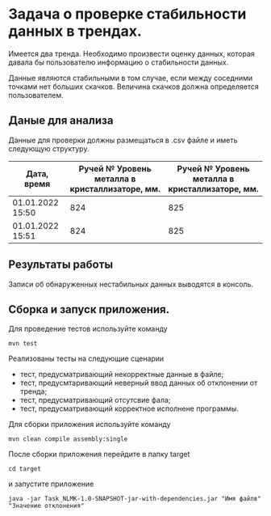 # Задача о проверке стабильности данных в трендах.
Имеется два тренда. Необходимо произвести оценку данных,
которая давала бы пользователю информацию о стабильности данных.

Данные являются стабильными в том случае, если между соседними точками нет больших скачков.
Величина скачков должна определяется пользователем.

## Даные для анализа
Данные для проверки должны размещаться в .csv файле и иметь следующую
структуру.

| Дата, время      | Ручей № Уровень металла в кристаллизаторе, мм. | Ручей № Уровень металла в кристаллизаторе, мм. |
|------------------|------------------------------------------------|------------------------------------------------|
| 01.01.2022 15:50 | 824                                            | 825                                            |
| 01.01.2022 15:51 | 824                                            | 825                                            |

## Результаты работы

Записи об обнаруженных нестабильных данных выводятся в консоль.

## Сборка и запуск приложения.
Для проведение тестов используйте команду

```mvn test```

Реализованы тесты на следующие сценарии
* тест, предусматривающий некорректные данные в файле;
* тест, предусмтаривающий неверный ввод данных об отклонении от тренда;
* тест, предусматривающий отсутсвие фала;
* тест, предусматривающий корректное исполнене программы.

Для сборки приложения используйте команду

```mvn clean compile assembly:single```

После сборки приложения перейдите в папку target

```cd target```

и запустите приложение

```java -jar Task_NLMK-1.0-SNAPSHOT-jar-with-dependencies.jar "Имя файлв" "Значение отклонения"```



